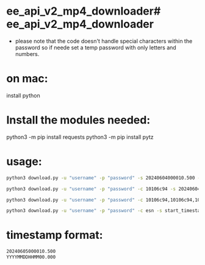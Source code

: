 # ee_api_v2_mp4_downloader# ee_api_v2_mp4_downloader

* please note that the code doesn't handle special characters within the password so if neede set a temp password with only letters and numbers.

# on mac:
install python

# Install the modules needed: 
python3 -m pip install requests
python3 -m pip install pytz

# usage:
```bash
python3 download.py -u "username" -p "password" -s 20240604000010.500 -e 20240605000010.500

python3 download.py -u "username" -p "password" -c 10106c94 -s 20240604000010.500 -e 20240605000010.500

python3 download.py -u "username" -p "password" -c 10106c94,10106c94,10106c94,10106c94,10106c94 -s 20240604000010.500 -e 20240605000010.500

python3 download.py -u "username" -p "password" -c esn -s start_timestamp -e end_timestamp
```


# timestamp format:
```bash
20240605000010.500
YYYYMMDDHHMM00.000
```